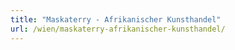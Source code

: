 ```yaml
---
title: "Maskaterry - Afrikanischer Kunsthandel"
url: /wien/maskaterry-afrikanischer-kunsthandel/
---
```

